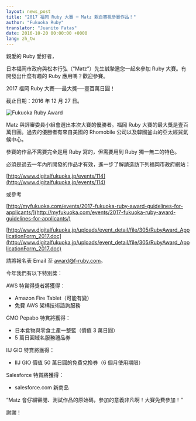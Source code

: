 ```yaml
---
layout: news_post
title: "2017 福岡 Ruby 大賽 ─ Matz 親自審視參賽作品！"
author: "Fukuoka Ruby"
translator: "Juanito Fatas"
date: 2016-10-20 00:00:00 +0000
lang: zh_tw
---
```


親愛的 Ruby 愛好者，

日本福岡市政府與松本行弘（“Matz”）先生誠摯邀您一起來參加 Ruby 大賽。有開發出什麼有趣的 Ruby 應用嗎？歡迎參賽。

2017 福岡 Ruby 大賽──最大獎──壹百萬日圓！

截止日期：2016 年 12 月 27 日。

![Fukuoka Ruby Award](https://www.digitalfukuoka.jp/javascripts/kcfinder/upload/images/fukuokarubyaward2017.png)

Matz 與評審委員小組會選出本次大賽的優勝者。福岡 Ruby 大賽的最大獎是壹百萬日圓。過去的優勝者有來自美國的 Rhomobile 公司以及韓國釜山的亞太經貿氣候中心。


參賽的作品不需要完全是用 Ruby 寫的，但需要用到 Ruby 獨一無二的特色。

必須是過去一年內所開發的作品才有效，進一步了解請造訪下列福岡市政府網站：

[http://www.digitalfukuoka.jp/events/114](http://www.digitalfukuoka.jp/events/114)

或參考

[http://myfukuoka.com/events/2017-fukuoka-ruby-award-guidelines-for-applicants/](http://myfukuoka.com/events/2017-fukuoka-ruby-award-guidelines-for-applicants/)

[http://www.digitalfukuoka.jp/uploads/event_detail/file/305/RubyAward_ApplicationForm_2017.doc](http://www.digitalfukuoka.jp/uploads/event_detail/file/305/RubyAward_ApplicationForm_2017.doc)

請將報名表 Email 至 award@f-ruby.com。

今年我們有以下特別獎：

AWS 特賞得獎者將獲得：

* Amazon Fire Tablet（可能有變）
* 免費 AWS 架構技術諮詢服務

GMO Pepabo 特賞將獲得：

* 日本食物與零食土產一整籃（價值 3 萬日圓）
* 5 萬日圓域名服務禮品券

IIJ GIO 特賞將獲得：

* IIJ GIO 價值 50 萬日圓的免費兌換券（6 個月使用期限）

Salesforce 特賞將獲得：

* salesforce.com 新商品

“Matz 會仔細審閱、測試作品的原始碼，參加的意義非凡啊！大賽免費參加！”

謝謝！
